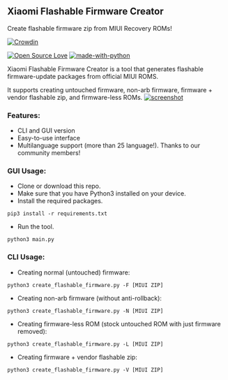 ## Xiaomi Flashable Firmware Creator
Create flashable firmware zip from MIUI Recovery ROMs!

[![Crowdin](https://badges.crowdin.net/mi-flashable-firmware-creator/localized.svg)](https://crowdin.com/project/mi-flashable-firmware-creator)

[![Open Source Love](https://badges.frapsoft.com/os/v1/open-source.png?v=103)](https://github.com/ellerbrock/open-source-badges/)
[![made-with-python](https://img.shields.io/badge/Made%20with-Python-1f425f.svg)](https://www.python.org/)

Xiaomi Flashable Firmware Creator is a tool that generates flashable firmware-update packages from official MIUI ROMS.

It supports creating untouched firmware, non-arb firmware, firmware + vendor flashable zip, and firmware-less ROMs.
[![screenshot](https://raw.githubusercontent.com/XiaomiFirmwareUpdater/xiaomi-flashable-firmware-creator.py/gui/screenshots/1.png)](https://xiaomifirmwareupdater.com/projects/xiaomi-flashable-firmware-creator/)

### Features:
- CLI and GUI version
- Easy-to-use interface
- Multilanguage support (more than 25 language!). Thanks to our community members!

### GUI Usage:
- Clone or download this repo.
- Make sure that you have Python3 installed on your device.
- Install the required packages.
```
pip3 install -r requirements.txt
```
- Run the tool.
```
python3 main.py
```

### CLI Usage:

- Creating normal (untouched) firmware:
```
python3 create_flashable_firmware.py -F [MIUI ZIP]
```
- Creating non-arb firmware (without anti-rollback):
```
python3 create_flashable_firmware.py -N [MIUI ZIP]
```
- Creating firmware-less ROM (stock untouched ROM with just firmware removed):
```
python3 create_flashable_firmware.py -L [MIUI ZIP]
```
- Creating firmware + vendor flashable zip:
```
python3 create_flashable_firmware.py -V [MIUI ZIP]
```
